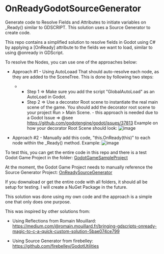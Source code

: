 # OnReadyGodotSourceGenerator
 Generate code to Resolve Fields and Attributes to initiate variables on _Ready() similar to GDSCRIPT. This solution uses a Source Generator to create code.


This repo contains a simplified solution to resolve fields in Godot using C# by applying a [OnReady] attribute to the fields we want to load, similar to using @onready in GDScript. 

To resolve the Nodes, you can use one of the approaches below:

* Approach #1 - Using AutoLoaad  That should auto-resolve each node, as they are added to the SceneTree. This is done by following two steps:
    * - Step 1 => Make sure you add the script "GlobalAutoLoad" as an AutoLoad in Godot.
      - Step 2 => Use a decorator Root scene to instantiate the real main scene of the game. You should add the decorator root scene to your project Run > Main Scene.
            - this approach is needed due to a Godot Issue => @see  https://github.com/godotengine/godot/issues/37813
        Example on how your decorator Root Scene should look:
        ![image](https://github.com/user-attachments/assets/3e99e206-9820-42d9-92fc-0a80023a3453)


* Approach #2 - Manually add this code, "this.OnReady(this)" to each node within the _Ready() method.
         Example:
         ![image](https://github.com/user-attachments/assets/02c96839-d3d8-4a8c-9676-e0ec06ca247f)


To test this, you can get the entire code in this repo and there is a test Godot Game Project in the folder: [GodotGameSampleProject](https://github.com/DanTrz/OnReadyGodotSourceGenerator/tree/main/samplegodotproject_onreadysourcegenerator)

At the moment, the Godot Game Project needs to manually reference the Source Generator Project: [OnReadySourceGenerator](https://github.com/DanTrz/OnReadyGodotSourceGenerator/tree/main/OnReadySourceGenerator)

If you downaload or get the entire code with all folders, it should all be setup for testing. I will create a NuGet Package in the future.

This solution was done using my own code and the approach is a simple one that only does one purpose.

This was inspired by other solutions from:

* Using Reflections from Romain Mouillard: https://medium.com/@romain.mouillard.fr/bringing-gdscripts-onready-magic-to-c-a-quick-custom-solution-5bae074ce799

* Using Source Generator from firebelley: https://github.com/firebelley/GodotUtilities
